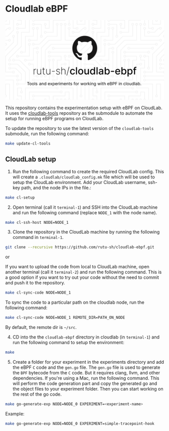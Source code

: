 # Cloudlab eBPF

![](./docs/assets/cloudlab-ebpf.svg)

This repository contains the experimentation setup with eBPF on CloudLab. It uses the [cloudlab-tools](https://github.com/rutu-sh/cloudlab-tools/tree/main) repository as the submodule to automate the setup for running eBPF programs on CloudLab. 

To update the repository to use the latest version of the `cloudlab-tools` submodule, run the following command:

```bash
make update-cl-tools
```

## CloudLab setup 

1. Run the following command to create the required CloudLab config. This will create a `.cloudlab/cloudlab_config.mk` file which will be used to setup the CloudLab environment. Add your CloudLab username, ssh-key path, and the node IPs in the file.: 
```bash
make cl-setup
```

2. Open terminal (call it `terminal-1`) and SSH into the CloudLab machine and run the following command (replace `NODE_1` with the node name).
```bash
make cl-ssh-host NODE=NODE_1
```
3. Clone the repository in the CloudLab machine by running the following command in `terminal-1`.
```bash
git clone --recursive https://github.com/rutu-sh/cloudlab-ebpf.git
```
 or 

If you want to upload the code from local to CloudLab machine, open another terminal (call it `terminal-2`) and run the following command. This is a good option if you want to try out your code without the need to commit and push it to the repository.

 ```bash
 make cl-sync-code NODE=NODE_1
 ```

To sync the code to a particular path on the cloudlab node, run the following command:

```bash
make cl-sync-code NODE=NODE_1 REMOTE_DIR=PATH_ON_NODE
```



By default, the remote dir is `~/src`. 

4. CD into the the `cloudlab-ebpf` directory in cloudlab (in `terminal-1`) and run the following command to setup the environment:

```bash
make
```

5. Create a folder for your experiment in the experiments directory and add the eBPF `C` code and the `gen.go` file. The `gen.go` file is used to generate the `BPF` bytecode from the `C` code. But it requires clang, llvm, and other dependencies. If you're using a Mac, run the following command. This will perform the code generation part and copy the generated go and the object files to your experiment folder. Then you can start working on the rest of the go code.

```bash
make go-generate-exp NODE=NODE_0 EXPERIMENT=<experiment-name>
```

Example: 
```bash
make go-generate-exp NODE=NODE_0 EXPERIMENT=simple-tracepoint-hook
```

